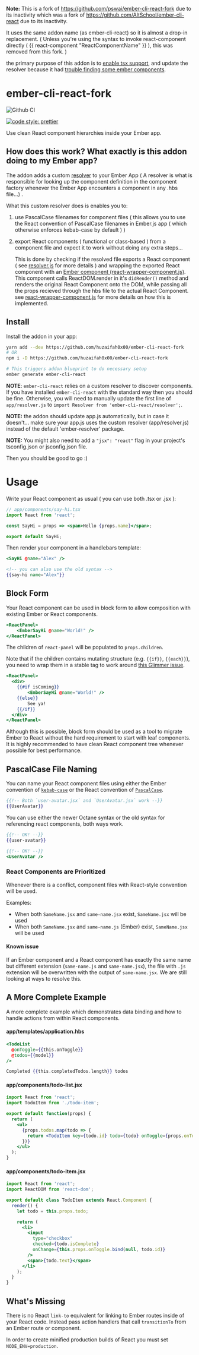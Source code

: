 **Note:** This is a fork of https://github.com/pswai/ember-cli-react-fork due to its inactivity which was a fork of https://github.com/AltSchool/ember-cli-react due to its inactivity.

It uses the same addon name (as ember-cli-react) so it is almost a drop-in replacement. ( Unless you're using the syntax to invoke react-component directly ( {{ react-component "ReactComponentName" }} ), this was removed from this fork. )

the primary purpose of this addon is to [enable tsx support](https://github.com/huzaifah0x00/ember-cli-react-fork/commit/80a4907bd49730a604dcce6e89c261e3fbf80435), and update the resolver because it had [trouble finding some ember components](https://github.com/huzaifah0x00/ember-cli-react-fork/commit/0c10fbd239725ac44562e1112ffa84770ab9da80).

# ember-cli-react-fork

![Github CI](https://github.com/huzaifah0x00/ember-cli-react-fork/actions/workflows/ci.yml/badge.svg)

[![code style: prettier](https://img.shields.io/badge/code_style-prettier-ff69b4.svg?style=flat-square)](https://github.com/prettier/prettier)

Use clean React component hierarchies inside your Ember app.



## How does this work? What exactly is this addon doing to my Ember app?

The addon adds a custom [resolver](https://github.com/ember-cli/ember-resolver) to your Ember App ( A resolver is what is responsible for looking up the component definition in the component factory whenever the Ember App encounters a component in any .hbs file...) .

What this custom resolver does is enables you to:

1. use PascalCase filenames for component files ( this allows you to use the React convention of PascalCase filenames in Ember.js app ( which otherwise enforces kebab-case by default ) )

2. export React components ( functional or class-based ) from a component file and expect it to work without doing any extra steps...

   This is done by checking if the resolved file exports a React component ( see [resolver.js](./addon/resolver.js) for more details ) and wrapping the exported React component with an  [Ember component (react-wrapper-component.js)](./addon/components/react-wrapper-component.js). This component calls ReactDOM.render in it's `didRender()` method and renders the original React Component onto the DOM, while passing all the props recieved through the hbs file to the actual React Component. see [react-wrapper-component.js](./addon/components/react-wrapper-component.js) for more details on how this is implemented.


## Install

Install the addon in your app:

```bash
yarn add --dev https://github.com/huzaifah0x00/ember-cli-react-fork
# OR
npm i -D https://github.com/huzaifah0x00/ember-cli-react-fork

# This triggers addon blueprint to do necessary setup
ember generate ember-cli-react
```

**NOTE**: `ember-cli-react` relies on a custom resolver to discover components.
If you have installed `ember-cli-react` with the standard way then you should be
fine. Otherwise, you will need to manually update the first line of
`app/resolver.js` to `import Resolver from 'ember-cli-react/resolver';`.

**NOTE:** the addon should update app.js automatically, but in case it doesn't... make sure your app.js uses the custom resolver (app/resolver.js) instead of the default 'ember-resolver' package.

**NOTE:** You might also need to add a `"jsx": "react"` flag in your project's tsconfig.json or jsconfig.json file.

Then you should be good to go :)

# Usage

Write your React component as usual ( you can use both .tsx or .jsx ):

```jsx
// app/components/say-hi.tsx
import React from 'react';

const SayHi = props => <span>Hello {props.name}</span>;

export default SayHi;
```

Then render your component in a handlebars template:

```handlebars
<SayHi @name="Alex" />

<!-- you can also use the old syntax -->
{{say-hi name="Alex"}}
```

## Block Form

Your React component can be used in block form to allow composition with
existing Ember or React components.

```handlebars
<ReactPanel>
	<EmberSayHi @name="World!" />
</ReactPanel>
```

The children of `react-panel` will be populated to `props.children`.

Note that if the children contains mutating structure (e.g. `{{if}}`,
`{{each}}`), you need to wrap them in a stable tag to work around [this Glimmer
issue](https://github.com/yapplabs/ember-wormhole/issues/66#issuecomment-263575168).

```handlebars
<ReactPanel>
  <div>
    {{#if isComing}}
		<EmberSayHi @name="World!" />
    {{else}}
		See ya!
    {{/if}}
  </div>
</ReactPanel>
```

Although this is possible, block form should be used as a tool to migrate Ember
to React without the hard requirement to start with leaf components. It is
highly recommended to have clean React component tree whenever possible for best
performance.

## PascalCase File Naming

You can name your React component files using either the Ember convention of
[`kebab-case`](https://ember-cli.com/naming-conventions) or the React convention of [`PascalCase`](https://github.com/airbnb/javascript/tree/master/react#naming).

```handlebars
{{!-- Both `user-avatar.jsx` and `UserAvatar.jsx` work --}}
{{UserAvatar}}
```

You can use either the newer Octane syntax or the old syntax for referencing react components, both ways work.

```handlebars
{{!-- OK! --}}
{{user-avatar}}

{{!-- OK! --}}
<UserAvatar />

```

### React Components are Prioritized

Whenever there is a conflict, component files with React-style convention will
be used.

Examples:

- When both `SameName.jsx` and `same-name.jsx` exist, `SameName.jsx` will be
  used
- When both `SameName.jsx` and `same-name.js` (Ember) exist, `SameName.jsx`
  will be used

#### Known issue

If an Ember component and a React component has exactly the same name but
different extension (`same-name.js` and `same-name.jsx`), the file with `.js`
extension will be overwritten with the output of `same-name.jsx`. We are still
looking at ways to resolve this.

## A More Complete Example

A more complete example which demonstrates data binding and how to handle
actions from within React components.

#### app/templates/application.hbs

```handlebars
<TodoList
  @onToggle={{this.onToggle}}
  @todos={{model}}
/>

Completed {{this.completedTodos.length}} todos
```

#### app/components/todo-list.jsx

```jsx
import React from 'react';
import TodoItem from './todo-item';

export default function(props) {
  return (
    <ul>
      {props.todos.map(todo => {
        return <TodoItem key={todo.id} todo={todo} onToggle={props.onToggle} />;
      })}
    </ul>
  );
}
```

#### app/components/todo-item.jsx

```jsx
import React from 'react';
import ReactDOM from 'react-dom';

export default class TodoItem extends React.Component {
  render() {
    let todo = this.props.todo;

    return (
      <li>
        <input
          type="checkbox"
          checked={todo.isComplete}
          onChange={this.props.onToggle.bind(null, todo.id)}
        />
        <span>{todo.text}</span>
      </li>
    );
  }
}
```

## What's Missing

There is no React `link-to` equivalent for linking to Ember routes inside of
your React code. Instead pass action handlers that call `transitionTo` from an
Ember route or component.

In order to create minified production builds of React you must set
`NODE_ENV=production`.

